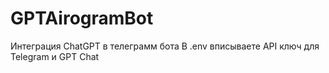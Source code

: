 # GPTAirogramBot
Интеграция ChatGPT в телеграмм бота
В .env вписываете API ключ для Telegram и GPT Chat
